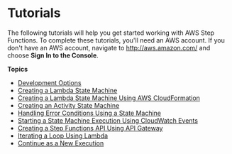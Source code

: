 # Tutorials<a name="tutorials"></a>

The following tutorials will help you get started working with AWS Step Functions\. To complete these tutorials, you'll need an AWS account\. If you don't have an AWS account, navigate to [http://aws\.amazon\.com/](https://aws.amazon.com/) and choose **Sign In to the Console**\.

**Topics**
+ [Development Options](development-options.md)
+ [Creating a Lambda State Machine](tutorial-creating-lambda-state-machine.md)
+ [Creating a Lambda State Machine Using AWS CloudFormation](tutorial-lambda-state-machine-cloudformation.md)
+ [Creating an Activity State Machine](tutorial-creating-activity-state-machine.md)
+ [Handling Error Conditions Using a State Machine](tutorial-handling-error-conditions.md)
+ [Starting a State Machine Execution Using CloudWatch Events](tutorial-cloudwatch-events-target.md)
+ [Creating a Step Functions API Using API Gateway](tutorial-api-gateway.md)
+ [Iterating a Loop Using Lambda](tutorial-create-iterate-pattern-section.md)
+ [Continue as a New Execution](tutorial-continue-new.md)